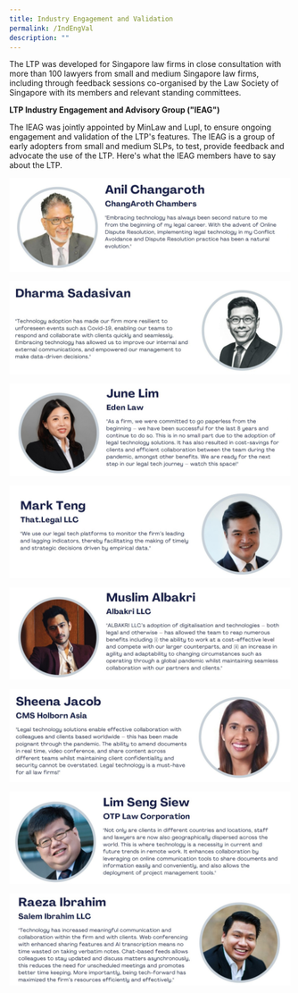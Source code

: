 ```yaml
---
title: Industry Engagement and Validation
permalink: /IndEngVal
description: ""
---
```

The LTP was developed for Singapore law firms in close consultation with more than 100 lawyers from small and medium Singapore law firms, including through feedback sessions co-organised by the Law Society of Singapore with its members and relevant standing committees.

**LTP Industry Engagement and Advisory Group ("IEAG")**

The IEAG was jointly appointed by MinLaw and Lupl, to ensure ongoing engagement and validation of the LTP's features. The IEAG is a group of early adopters from small and medium SLPs, to test, provide feedback and advocate the use of the LTP. Here's what the IEAG members have to say about the LTP.


![Anil Changaroth](/images/IEAG/1AC-final.png)

![Dharma Sadasivan](/images/IEAG/2DS-final.png)

![June Lim](/images/IEAG/3JL-final.png)

![Mark Teng](/images/IEAG/4MT-final.png)

![Muslim Albakri](/images/IEAG/5MA-final.png)

![Sheena Jacob](/images/IEAG/6SJ-final.png)

![Lim Seng Siew](/images/IEAG/7LSS-final.png)

![Raeza Ibrahim](/images/IEAG/8RI-final.png)